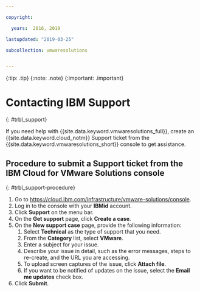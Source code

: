 ```yaml
---

copyright:

  years:  2016, 2019

lastupdated: "2019-03-25"

subcollection: vmwaresolutions


---
```


{:tip: .tip}
{:note: .note}
{:important: .important}

# Contacting IBM Support
{: #trbl_support}

If you need help with {{site.data.keyword.vmwaresolutions_full}}, create an {{site.data.keyword.cloud_notm}} Support ticket from the {{site.data.keyword.vmwaresolutions_short}} console to get assistance.

## Procedure to submit a Support ticket from the IBM Cloud for VMware Solutions console
{: #trbl_support-procedure}

1. Go to https://cloud.ibm.com/infrastructure/vmware-solutions/console.
2. Log in to the console with your **IBMid** account.
3. Click **Support** on the menu bar.
4. On the **Get support** page, click **Create a case**.
5. On the **New support case** page, provide the following information:
   1. Select **Technical** as the type of support that you need.   
   2. From the **Category** list, select **VMware**.  
   3. Enter a subject for your issue.
   4. Describe your issue in detail, such as the error messages, steps to re-create, and the URL you are accessing.
   5. To upload screen captures of the issue, click **Attach file**.
   6. If you want to be notified of updates on the issue, select the **Email me updates** check box.
6. Click **Submit**.
